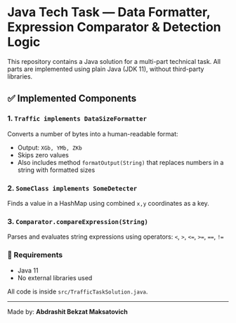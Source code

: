 
# Java Tech Task — Data Formatter, Expression Comparator & Detection Logic

This repository contains a Java solution for a multi-part technical task. All parts are implemented using plain Java (JDK 11), without third-party libraries.

## ✅ Implemented Components

### 1. `Traffic implements DataSizeFormatter`
Converts a number of bytes into a human-readable format:
- Output: `XGb, YMb, ZKb`
- Skips zero values
- Also includes method `formatOutput(String)` that replaces numbers in a string with formatted sizes

### 2. `SomeClass implements SomeDetecter`
Finds a value in a HashMap using combined `x,y` coordinates as a key.

### 3. `Comparator.compareExpression(String)`
Parses and evaluates string expressions using operators:
`<`, `>`, `<=`, `>=`, `==`, `!=`

### 🔧 Requirements
- Java 11
- No external libraries used

All code is inside `src/TrafficTaskSolution.java`.

---

Made by: **Abdrashit Bekzat Maksatovich**
